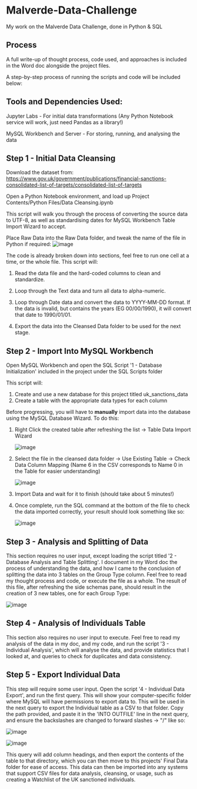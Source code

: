 # Malverde-Data-Challenge
 My work on the Malverde Data Challenge, done in Python & SQL

## Process
A full write-up of thought process, code used, and approaches is included in the Word doc alongside the project files.

A step-by-step process of running the scripts and code will be included below:

## Tools and Dependencies Used:
Jupyter Labs - For initial data transformations (Any Python Notebook service will work, just need Pandas as a library!)

MySQL Workbench and Server - For storing, running, and analysing the data

## Step 1 - Initial Data Cleansing
Download the dataset from: https://www.gov.uk/government/publications/financial-sanctions-consolidated-list-of-targets/consolidated-list-of-targets

Open a Python Notebook environment, and load up Project Contents/Python Files/Data Cleansing.ipynb

This script will walk you through the process of converting the source data to UTF-8, as well as standardising dates for MySQL Workbench Table Import Wizard to accept.

Place Raw Data into the Raw Data folder, and tweak the name of the file in Python if required:
![image](https://github.com/user-attachments/assets/b7875a8e-16c2-450e-9195-9658fff1aa98)

The code is already broken down into sections, feel free to run one cell at a time, or the whole file. This script will:
1. Read the data file and the hard-coded columns to clean and standardize.

2. Loop through the Text data and turn all data to alpha-numeric.

3. Loop through Date data and convert the data to YYYY-MM-DD format. If the data is invalid, but contains the years (EG 00/00/1990), it will convert that date to 1990/01/01.

4. Export the data into the Cleansed Data folder to be used for the next stage.

## Step 2 - Import Into MySQL Workbench
Open MySQL Workbench and open the SQL Script '1 - Database Initialization' included in the project under the SQL Scripts folder

This script will:
1. Create and use a new database for this project titled uk_sanctions_data
2. Create a table with the appropriate data types for each column

Before progressing, you will have to **manually** import data into the database using the MySQL Database Wizard. To do this:
1. Right Click the created table after refreshing the list -> Table Data Import Wizard
   
   ![image](https://github.com/user-attachments/assets/1649261a-2735-45ce-97ae-4f2d8c6f5a03)
   
2. Select the file in the cleansed data folder -> Use Existing Table -> Check Data Column Mapping (Name 6 in the CSV corresponds to Name 0 in the Table for easier understanding)
   
   ![image](https://github.com/user-attachments/assets/306db60b-14e8-4c76-a73c-1ae9303e8b91)

3. Import Data and wait for it to finish (should take about 5 minutes!)

4. Once complete, run the SQL command at the bottom of the file to check the data imported correctly, your result should look something like so:

   ![image](https://github.com/user-attachments/assets/1dcf267a-ea4d-4f8d-8370-3c7ef0197e96)

## Step 3 - Analysis and Splitting of Data
This section requires no user input, except loading the script titled '2 - Database Analysis and Table Splitting'. I document in my Word doc the process of understanding the data, and how I came to the conclusion of splitting the data into 3 tables on the Group Type column. Feel free to read my thought process and code, or execute the file as a whole. The result of this file, after refreshing the side schemas pane, should result in the creation of 3 new tables, one for each Group Type:

![image](https://github.com/user-attachments/assets/df67b2a9-afc4-47ef-aa1d-aed24f22e2bb)


## Step 4 - Analysis of Individuals Table
This section also requires no user input to execute. Feel free to read my analysis of the data in my doc, and my code, and run the script '3 - Individual Analysis', which will analyse the data, and provide statistics that I looked at, and queries to check for duplicates and data consistency.

## Step 5 - Export Individual Data
This step will require some user input. Open the script '4 - Individual Data Export', and run the first query. This will show your computer-specific folder where MySQL will have permissions to export data to. This will be used in the next query to export the Individual table as a CSV to that folder. Copy the path provided, and paste it in the 'INTO OUTFILE' line in the next query, and ensure the backslashes are changed to forward slashes -> "/" like so:

![image](https://github.com/user-attachments/assets/c7c21651-47b2-4ff2-bfc2-62b90b981609)

![image](https://github.com/user-attachments/assets/4994c77b-4621-46ac-be1a-cc7f992b6a0b)

This query will add column headings, and then export the contents of the table to that directory, which you can then move to this projects' Final Data folder for ease of access. This data can then be imported into any systems that support CSV files for data analysis, cleansing, or usage, such as creating a Watchlist of the UK sanctioned individuals. 
